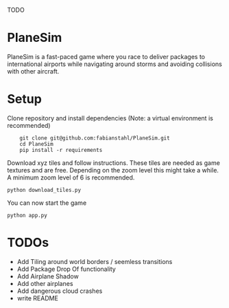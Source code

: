 TODO


# PlaneSim
PlaneSim is a fast-paced game where you race to deliver packages to international airports while navigating around storms and avoiding collisions with other aircraft.

# Setup
Clone repository and install dependencies (Note: a virtual environment is recommended)
```
    git clone git@github.com:fabianstahl/PlaneSim.git
    cd PlaneSim
    pip install -r requirements
```

Download xyz tiles and follow instructions. These tiles are needed as game textures and are free. Depending on the zoom level this might take a while. A minimum zoom level of 6 is recommended.
```
python download_tiles.py
```

You can now start the game
```
python app.py
```

# TODOs
* Add Tiling around world borders / seemless transitions
* Add Package Drop Of functionality
* Add Airplane Shadow
* Add other airplanes
* Add dangerous cloud crashes
* write README